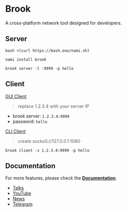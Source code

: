 # Brook

A cross-platform network tool designed for developers.

## Server

```
bash <(curl https://bash.ooo/nami.sh)
```

```
nami install brook
```

```
brook server -l :9999 -p hello
```

## Client

[GUI Client](https://txthinking.github.io/brook/)

> replace 1.2.3.4 with your server IP

-   brook server: `1.2.3.4:9999`
-   password: `hello`

[CLI Client](https://txthinking.github.io/brook/)

> create socks5://127.0.0.1:1080

`brook client -s 1.2.3.4:9999 -p hello`

## Documentation

For more features, please check the [**Documentation**](https://txthinking.github.io/brook/).

-   [Talks](https://www.txthinking.com/talks/)
-   [YouTube](https://www.youtube.com/txthinking)
-   [News](https://t.me/s/txthinking_news)
-   [Telegram](https://t.me/brookgroup)
